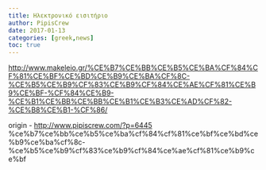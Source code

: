 ```yaml
---
title: Ηλεκτρονικό εισιτήριο
author: PipisCrew
date: 2017-01-13
categories: [greek,news]
toc: true
---
```


http://www.makeleio.gr/%CE%B7%CE%BB%CE%B5%CE%BA%CF%84%CF%81%CE%BF%CE%BD%CE%B9%CE%BA%CF%8C-%CE%B5%CE%B9%CF%83%CE%B9%CF%84%CE%AE%CF%81%CE%B9%CE%BF-%CF%84%CE%B9-%CE%B1%CE%BB%CE%BB%CE%B1%CE%B3%CE%AD%CF%82-%CE%B8%CE%B1-%CF%86/

origin - http://www.pipiscrew.com/?p=6445 %ce%b7%ce%bb%ce%b5%ce%ba%cf%84%cf%81%ce%bf%ce%bd%ce%b9%ce%ba%cf%8c-%ce%b5%ce%b9%cf%83%ce%b9%cf%84%ce%ae%cf%81%ce%b9%ce%bf